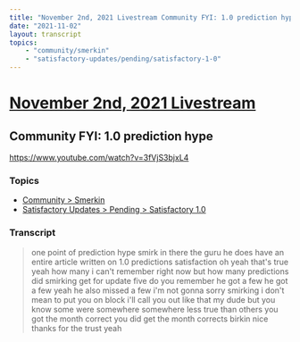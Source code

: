 ```yaml
---
title: "November 2nd, 2021 Livestream Community FYI: 1.0 prediction hype"
date: "2021-11-02"
layout: transcript
topics:
    - "community/smerkin"
    - "satisfactory-updates/pending/satisfactory-1-0"
---
```

# [November 2nd, 2021 Livestream](../2021-11-02.md)
## Community FYI: 1.0 prediction hype
https://www.youtube.com/watch?v=3fVjS3bjxL4

### Topics
* [Community > Smerkin](../topics/community/smerkin.md)
* [Satisfactory Updates > Pending > Satisfactory 1.0](../topics/satisfactory-updates/pending/satisfactory-1-0.md)

### Transcript

> one point of prediction hype smirk in there the guru he does have an entire article written on 1.0 predictions satisfaction oh yeah that's true yeah how many i can't remember right now but how many predictions did smirking get for update five do you remember he got a few he got a few yeah he also missed a few i'm not gonna sorry smirking i don't mean to put you on block i'll call you out like that my dude but you know some were somewhere somewhere less true than others you got the month correct you did get the month corrects birkin nice thanks for the trust yeah
